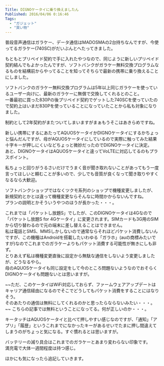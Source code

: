 ```yaml
---
Title: DIGNOケータイに乗り換えましたん
Published: 2016/04/06 0:16:46
Tags:
  - "ガジェット"
  - "買い物"
---
```

普段音声通信はガラケー、データ通信はMADOSMAの2台持ちなんですが、今使ってるガラケー(740SC)がだいぶんとへたってきました。  

もともとプリペイド契約で手に入れたやつなので、同じように新しいプリペイド契約結んでもよかったんですが、ソフトバンクがガラケー無料交換プログラムなるものを結構前からやってることを知ってそちらで最新の携帯に乗り換えることにしました。  

ソフトバンクのガラケー無料交換プログラムは5年以上同じガラケーを使っているユーザー向けに、最新のガラケーに無償で交換してくれるとのこと。  
一番最初に買った830Pの後プリペイド契約でゲットした740SCを使っていたので契約上はいまだ830Pを使っていることになっていたことから私も対象になりました。  

制約として2年契約がまたついてしまいますがまぁもうそこはあきらめですね。  

新しい携帯にするにあたってAQUOSケータイかDIGNOケータイにするかちょっと悩んだんですが、母がAQUOSケータイにしているので実際に触ってみた結果十字キーが押しにくいなどちょっと微妙だったのでDIGNOケータイに決定。  
あと、DIGNOケータイはAQUOSケータイと違ってVoLTEに対応してるのもプラスポイント。  

私ちょっと回りがうるさいだけでうまく音が聞き取れないことがあってもう一度言ってほしいと頼むことが多いので、少しでも音質が良くなって聞き取りやすくなるなら大歓迎。  

ソフトバンクショップではなくツクモ系列のショップで機種変更しましたが、新規契約とかとは違って機種変更ならそんなに時間かからないんですね。  
プランの説明とかそういうやつのほうが長かった・・・。  

これまでは「パケットし放題S」でしたが、このDIGNOケータイは4Gなので「パケットし放題S for 4Gケータイ」に変更されます。SIMカードも3G用のSIMから切り替わるので元の端末に差し替えることはできません。  
私は電話とSMS、MMSしかしないので通常ならそれほどパケット消費しないんですが、この機種はAndroidを搭載したいわゆる「ガラホ」(auの商標みたいですが)なのでこれまでのガラケーよりもパケット消費する可能性が無きにしも非ず。  
とりあえず私は機種変更直後に設定から無駄な通信をしないよう変更しましたが、どうなるやら。  
母のAQUOSケータイも同じ設定をして今のところ問題ないようなのでおそらくDIGNOケータイも問題ないとは思いますが。  

~~ただ、このケータイはWiFi対応しておらず、ファームウェアアップデートはキャリア通信経由になるのでそこでどうしてもパケット消費をすることにはなりそう。  
そのあたりの通信は無料にしてくれるのかと思ったらならないみたい・・・。  ~~
こちらの記事では無料ということになってる。何が正しいのか・・・。  


<?# OEmbed "http://k-tai.impress.co.jp/docs/news/20160229_745870.html" /?>



<?# Twitter 716656067522875397 /?>

キータッチはAQUOSケータイと比べて押しやすい感じなのですが、「通知」「アプリ」「履歴」というこれまでになかったキーがあるせいでたまに押し間違えてしまうのがちょっと気になる。すぐ慣れるとは思いますが。  

バッテリーの減り具合はこれまでのガラケーとあまり変わらない印象です。  
満充電で大体一週間程度は持つ感じ。  


ほかにも気になったら追記していきます。